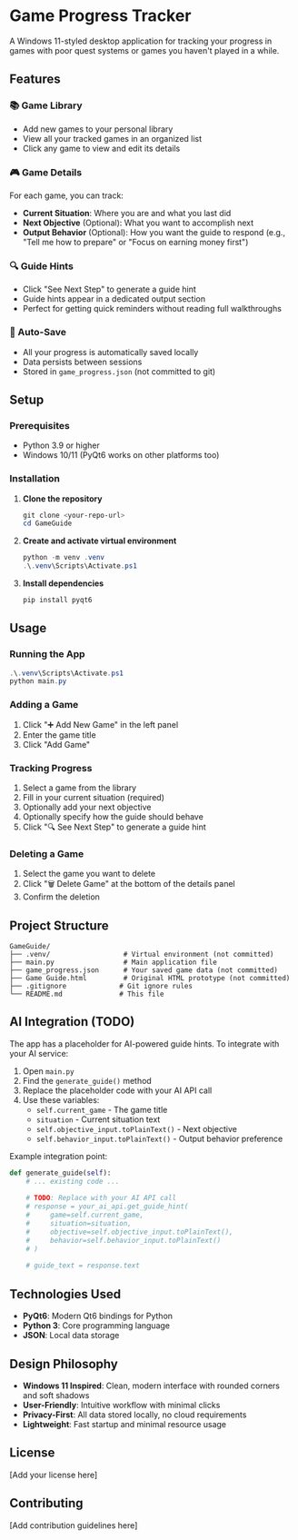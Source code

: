 # Game Progress Tracker

A Windows 11-styled desktop application for tracking your progress in games with poor quest systems or games you haven't played in a while.

## Features

### 📚 Game Library
- Add new games to your personal library
- View all your tracked games in an organized list
- Click any game to view and edit its details

### 🎮 Game Details
For each game, you can track:
- **Current Situation**: Where you are and what you last did
- **Next Objective** (Optional): What you want to accomplish next
- **Output Behavior** (Optional): How you want the guide to respond (e.g., "Tell me how to prepare" or "Focus on earning money first")

### 🔍 Guide Hints
- Click "See Next Step" to generate a guide hint
- Guide hints appear in a dedicated output section
- Perfect for getting quick reminders without reading full walkthroughs

### 💾 Auto-Save
- All your progress is automatically saved locally
- Data persists between sessions
- Stored in `game_progress.json` (not committed to git)

## Setup

### Prerequisites
- Python 3.9 or higher
- Windows 10/11 (PyQt6 works on other platforms too)

### Installation

1. **Clone the repository**
   ```powershell
   git clone <your-repo-url>
   cd GameGuide
   ```

2. **Create and activate virtual environment**
   ```powershell
   python -m venv .venv
   .\.venv\Scripts\Activate.ps1
   ```

3. **Install dependencies**
   ```powershell
   pip install pyqt6
   ```

## Usage

### Running the App
```powershell
.\.venv\Scripts\Activate.ps1
python main.py
```

### Adding a Game
1. Click "➕ Add New Game" in the left panel
2. Enter the game title
3. Click "Add Game"

### Tracking Progress
1. Select a game from the library
2. Fill in your current situation (required)
3. Optionally add your next objective
4. Optionally specify how the guide should behave
5. Click "🔍 See Next Step" to generate a guide hint

### Deleting a Game
1. Select the game you want to delete
2. Click "🗑️ Delete Game" at the bottom of the details panel
3. Confirm the deletion

## Project Structure

```
GameGuide/
├── .venv/                  # Virtual environment (not committed)
├── main.py                 # Main application file
├── game_progress.json      # Your saved game data (not committed)
├── Game Guide.html         # Original HTML prototype (not committed)
├── .gitignore             # Git ignore rules
└── README.md              # This file
```

## AI Integration (TODO)

The app has a placeholder for AI-powered guide hints. To integrate with your AI service:

1. Open `main.py`
2. Find the `generate_guide()` method
3. Replace the placeholder code with your AI API call
4. Use these variables:
   - `self.current_game` - The game title
   - `situation` - Current situation text
   - `self.objective_input.toPlainText()` - Next objective
   - `self.behavior_input.toPlainText()` - Output behavior preference

Example integration point:
```python
def generate_guide(self):
    # ... existing code ...
    
    # TODO: Replace with your AI API call
    # response = your_ai_api.get_guide_hint(
    #     game=self.current_game,
    #     situation=situation,
    #     objective=self.objective_input.toPlainText(),
    #     behavior=self.behavior_input.toPlainText()
    # )
    
    # guide_text = response.text
```

## Technologies Used

- **PyQt6**: Modern Qt6 bindings for Python
- **Python 3**: Core programming language
- **JSON**: Local data storage

## Design Philosophy

- **Windows 11 Inspired**: Clean, modern interface with rounded corners and soft shadows
- **User-Friendly**: Intuitive workflow with minimal clicks
- **Privacy-First**: All data stored locally, no cloud requirements
- **Lightweight**: Fast startup and minimal resource usage

## License

[Add your license here]

## Contributing

[Add contribution guidelines here]
